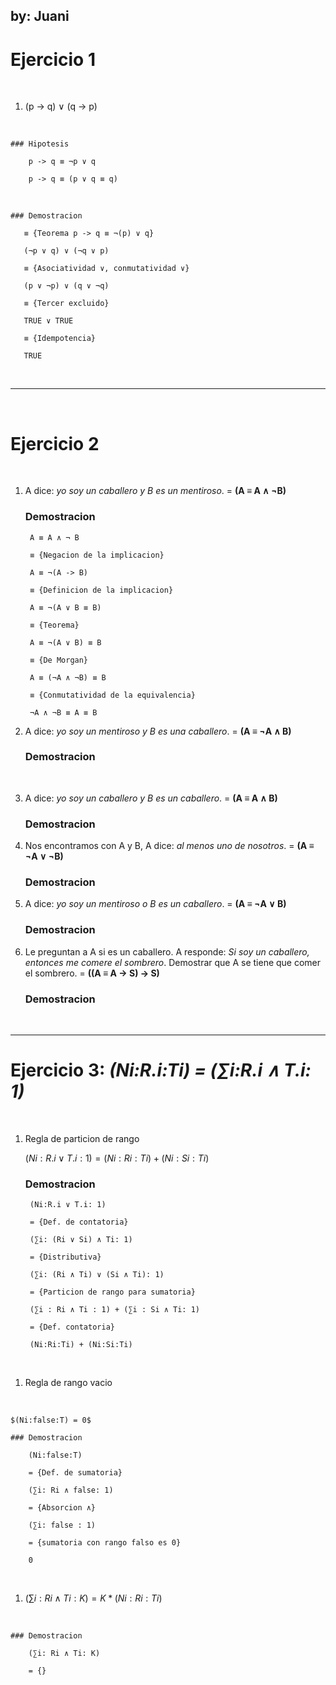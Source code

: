 ## by: Juani

# Ejercicio 1

​

1. (p -> q) ∨ (q -> p)

​

    ### Hipotesis

        p -> q ≡ ¬p ∨ q 

        p -> q ≡ (p ∨ q ≡ q)

​

    ### Demostracion

       ≡ {Teorema p -> q ≡ ¬(p) ∨ q}

       (¬p ∨ q) ∨ (¬q ∨ p)

       ≡ {Asociatividad ∨, conmutatividad ∨}

       (p ∨ ¬p) ∨ (q ∨ ¬q)

       ≡ {Tercer excluido}

       TRUE ∨ TRUE

       ≡ {Idempotencia}

       TRUE

​

<!-- 1. p -> q ≡ ¬(p) ∨ q

​

    ### Hipotesis -->

---    

​

# Ejercicio 2

​

1. A dice: *yo soy un caballero y B es un mentiroso*. = **(A ≡ A ∧ ¬B)**

    ### Demostracion

        A ≡ A ∧ ¬ B

        ≡ {Negacion de la implicacion}

        A ≡ ¬(A -> B)

        ≡ {Definicion de la implicacion}

        A ≡ ¬(A ∨ B ≡ B)

        ≡ {Teorema}

        A ≡ ¬(A ∨ B) ≡ B

        ≡ {De Morgan}

        A ≡ (¬A ∧ ¬B) ≡ B

        ≡ {Conmutatividad de la equivalencia}

        ¬A ∧ ¬B ≡ A ≡ B

2. A dice: *yo soy un mentiroso y B es una caballero*. = **(A ≡ ¬A ∧ B)**

    ### Demostracion

​

3. A dice: *yo soy un caballero y B es un caballero*. = **(A ≡ A ∧ B)**

    ### Demostracion

4. Nos encontramos con A y B, A dice: *al menos uno de nosotros*. = **(A ≡ ¬A ∨ ¬B)**

    ### Demostracion

5. A dice: *yo soy un mentiroso o B es un caballero*. = **(A ≡ ¬A ∨ B)**

    ### Demostracion

6. Le preguntan a A si es un caballero. A responde: *Si soy un caballero, entonces me comere el sombrero*. Demostrar que A se tiene que comer el sombrero. = **((A ≡ A -> S) -> S)**

    ### Demostracion

​

---

# Ejercicio 3: *(Ni:R.i:Ti) = (∑i:R.i ∧ T.i: 1)*

​

1. Regla de particion de rango

    

    $(Ni:R.i ∨ T.i: 1) = (Ni:Ri:Ti) + (Ni:Si:Ti)$

    ### Demostracion

        (Ni:R.i ∨ T.i: 1) 

        = {Def. de contatoria}

        (∑i: (Ri ∨ Si) ∧ Ti: 1)

        = {Distributiva}

        (∑i: (Ri ∧ Ti) ∨ (Si ∧ Ti): 1)

        = {Particion de rango para sumatoria}

        (∑i : Ri ∧ Ti : 1) + (∑i : Si ∧ Ti: 1)

        = {Def. contatoria}

        (Ni:Ri:Ti) + (Ni:Si:Ti)

​

1. Regla de rango vacio 

​

    $(Ni:false:T) = 0$

    ### Demostracion 

        (Ni:false:T)

        = {Def. de sumatoria}

        (∑i: Ri ∧ false: 1)

        = {Absorcion ∧}

        (∑i: false : 1)

        = {sumatoria con rango falso es 0}

        0

​

1. $(∑i: Ri ∧ Ti: K) = K * (Ni:Ri:Ti)$

​

    ### Demostracion

        (∑i: Ri ∧ Ti: K)

        = {}

​
​


